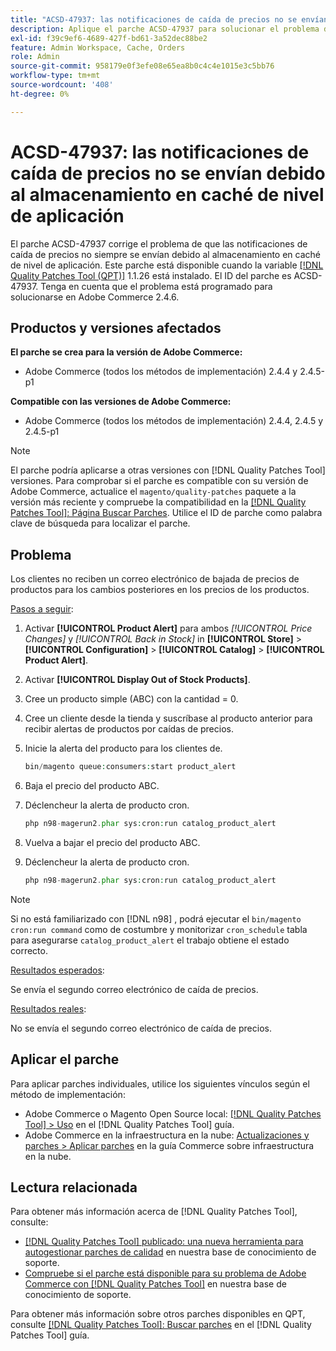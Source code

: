 ```yaml
---
title: "ACSD-47937: las notificaciones de caída de precios no se envían debido al almacenamiento en caché de nivel de aplicación"
description: Aplique el parche ACSD-47937 para solucionar el problema de Adobe Commerce, donde las notificaciones de caída de precios no siempre se envían debido al almacenamiento en caché de nivel de aplicación.
exl-id: f39c9ef6-4689-427f-bd61-3a52dec88be2
feature: Admin Workspace, Cache, Orders
role: Admin
source-git-commit: 958179e0f3efe08e65ea8b0c4c4e1015e3c5bb76
workflow-type: tm+mt
source-wordcount: '408'
ht-degree: 0%

---
```


# ACSD-47937: las notificaciones de caída de precios no se envían debido al almacenamiento en caché de nivel de aplicación

El parche ACSD-47937 corrige el problema de que las notificaciones de caída de precios no siempre se envían debido al almacenamiento en caché de nivel de aplicación. Este parche está disponible cuando la variable [[!DNL Quality Patches Tool (QPT)]](/help/announcements/adobe-commerce-announcements/magento-quality-patches-released-new-tool-to-self-serve-quality-patches.md) 1.1.26 está instalado. El ID del parche es ACSD-47937. Tenga en cuenta que el problema está programado para solucionarse en Adobe Commerce 2.4.6.

## Productos y versiones afectados

**El parche se crea para la versión de Adobe Commerce:**

* Adobe Commerce (todos los métodos de implementación) 2.4.4 y 2.4.5-p1

**Compatible con las versiones de Adobe Commerce:**

* Adobe Commerce (todos los métodos de implementación) 2.4.4, 2.4.5 y 2.4.5-p1

>[!NOTE]
>
>El parche podría aplicarse a otras versiones con [!DNL Quality Patches Tool] versiones. Para comprobar si el parche es compatible con su versión de Adobe Commerce, actualice el `magento/quality-patches` paquete a la versión más reciente y compruebe la compatibilidad en la [[!DNL Quality Patches Tool]: Página Buscar Parches](https://experienceleague.adobe.com/tools/commerce-quality-patches/index.html). Utilice el ID de parche como palabra clave de búsqueda para localizar el parche.

## Problema

Los clientes no reciben un correo electrónico de bajada de precios de productos para los cambios posteriores en los precios de los productos.

<u>Pasos a seguir</u>:

1. Activar **[!UICONTROL Product Alert]** para ambos *[!UICONTROL Price Changes]* y *[!UICONTROL Back in Stock]* in **[!UICONTROL Store]** > **[!UICONTROL Configuration]** > **[!UICONTROL Catalog]** > **[!UICONTROL Product Alert]**.
1. Activar **[!UICONTROL Display Out of Stock Products]**.
1. Cree un producto simple (ABC) con la cantidad = 0.
1. Cree un cliente desde la tienda y suscríbase al producto anterior para recibir alertas de productos por caídas de precios.
1. Inicie la alerta del producto para los clientes de.

   ```PHP
   bin/magento queue:consumers:start product_alert
   ```

1. Baja el precio del producto ABC.
1. Déclencheur la alerta de producto cron.

   ```PHP
   php n98-magerun2.phar sys:cron:run catalog_product_alert
   ```

1. Vuelva a bajar el precio del producto ABC.
1. Déclencheur la alerta de producto cron.

   ```PHP
   php n98-magerun2.phar sys:cron:run catalog_product_alert
   ```

>[!NOTE]
>
>Si no está familiarizado con [!DNL n98] , podrá ejecutar el `bin/magento cron:run command` como de costumbre y monitorizar `cron_schedule` tabla para asegurarse `catalog_product_alert` el trabajo obtiene el estado correcto.

<u>Resultados esperados</u>:

Se envía el segundo correo electrónico de caída de precios.

<u>Resultados reales</u>:

No se envía el segundo correo electrónico de caída de precios.

## Aplicar el parche

Para aplicar parches individuales, utilice los siguientes vínculos según el método de implementación:

* Adobe Commerce o Magento Open Source local: [[!DNL Quality Patches Tool] > Uso](https://experienceleague.adobe.com/docs/commerce-operations/tools/quality-patches-tool/usage.html) en el [!DNL Quality Patches Tool] guía.
* Adobe Commerce en la infraestructura en la nube: [Actualizaciones y parches > Aplicar parches](https://experienceleague.adobe.com/docs/commerce-cloud-service/user-guide/develop/upgrade/apply-patches.html) en la guía Commerce sobre infraestructura en la nube.

## Lectura relacionada

Para obtener más información acerca de [!DNL Quality Patches Tool], consulte:

* [[!DNL Quality Patches Tool] publicado: una nueva herramienta para autogestionar parches de calidad](/help/announcements/adobe-commerce-announcements/magento-quality-patches-released-new-tool-to-self-serve-quality-patches.md) en nuestra base de conocimiento de soporte.
* [Compruebe si el parche está disponible para su problema de Adobe Commerce con [!DNL Quality Patches Tool]](/help/support-tools/patches-available-in-qpt-tool/check-patch-for-magento-issue-with-magento-quality-patches.md) en nuestra base de conocimiento de soporte.

Para obtener más información sobre otros parches disponibles en QPT, consulte [[!DNL Quality Patches Tool]: Buscar parches](https://experienceleague.adobe.com/tools/commerce-quality-patches/index.html) en el [!DNL Quality Patches Tool] guía.
